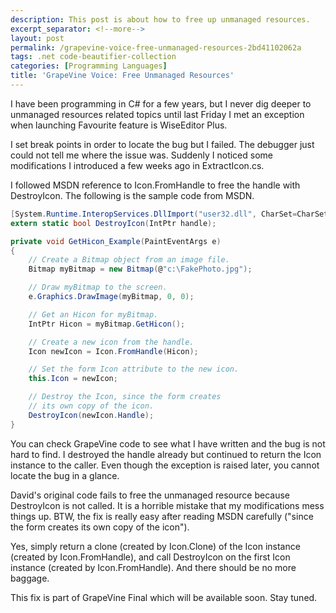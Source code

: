 ```yaml
---
description: This post is about how to free up unmanaged resources.
excerpt_separator: <!--more-->
layout: post
permalink: /grapevine-voice-free-unmanaged-resources-2bd41102062a
tags: .net code-beautifier-collection
categories: [Programming Languages]
title: 'GrapeVine Voice: Free Unmanaged Resources'
---
```

I have been programming in C# for a few years, but I never dig deeper to unmanaged resources related topics until last Friday I met an exception when launching Favourite feature is WiseEditor Plus.
<!--more-->

I set break points in order to locate the bug but I failed. The debugger just could not tell me where the issue was. Suddenly I noticed some modifications I introduced a few weeks ago in ExtractIcon.cs.

I followed MSDN reference to Icon.FromHandle to free the handle with DestroyIcon. The following is the sample code from MSDN.

``` csharp
[System.Runtime.InteropServices.DllImport("user32.dll", CharSet=CharSet.Auto)]
extern static bool DestroyIcon(IntPtr handle);

private void GetHicon_Example(PaintEventArgs e)
{
    // Create a Bitmap object from an image file.
    Bitmap myBitmap = new Bitmap(@"c:\FakePhoto.jpg");

    // Draw myBitmap to the screen.
    e.Graphics.DrawImage(myBitmap, 0, 0);

    // Get an Hicon for myBitmap.
    IntPtr Hicon = myBitmap.GetHicon();

    // Create a new icon from the handle.
    Icon newIcon = Icon.FromHandle(Hicon);

    // Set the form Icon attribute to the new icon.
    this.Icon = newIcon;

    // Destroy the Icon, since the form creates
    // its own copy of the icon.
    DestroyIcon(newIcon.Handle);
}
```

You can check GrapeVine code to see what I have written and the bug is not hard to find. I destroyed the handle already but continued to return the Icon instance to the caller. Even though the exception is raised later, you cannot locate the bug in a glance.

David's original code fails to free the unmanaged resource because DestroyIcon is not called. It is a horrible mistake that my modifications mess things up. BTW, the fix is really easy after reading MSDN carefully ("since the form creates its own copy of the icon").

Yes, simply return a clone (created by Icon.Clone) of the Icon instance (created by Icon.FromHandle), and call DestroyIcon on the first Icon instance (created by Icon.FromHandle). And there should be no more baggage.

This fix is part of GrapeVine Final which will be available soon. Stay tuned.
